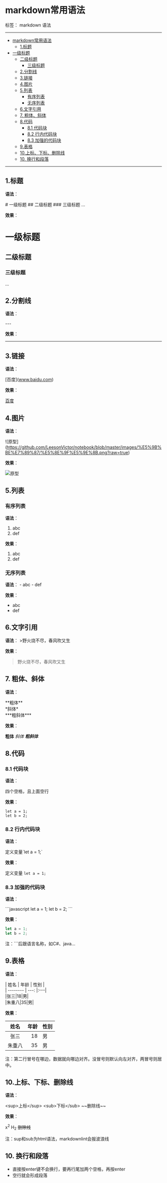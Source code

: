 # markdown常用语法

标签： markdown 语法

---

- [markdown常用语法](#markdown常用语法)
  - [1.标题](#1标题)
- [一级标题](#一级标题)
  - [二级标题](#二级标题)
    - [三级标题](#三级标题)
  - [2.分割线](#2分割线)
  - [3.链接](#3链接)
  - [4.图片](#4图片)
  - [5.列表](#5列表)
    - [有序列表](#有序列表)
    - [无序列表](#无序列表)
  - [6.文字引用](#6文字引用)
  - [7. 粗体、斜体](#7-粗体斜体)
  - [8.代码](#8代码)
    - [8.1 代码块](#81-代码块)
    - [8.2 行内代码块](#82-行内代码块)
    - [8.3 加强的代码块](#83-加强的代码块)
  - [9.表格](#9表格)
  - [10.上标、下标、删除线](#10上标下标删除线)
  - [10. 换行和段落](#10-换行和段落)

---

## 1.标题

**语法**：

\# 一级标题
\## 二级标题
\### 三级标题
...

**效果**：

# 一级标题

## 二级标题

### 三级标题

...


## 2.分割线

**语法**：

\---

**效果**：

---

## 3.链接

**语法**：

\[百度](www.baidu.com)

**效果**：

[百度](www.baidu.com)

## 4.图片

**语法**：

\!\[原型](https://github.com/LeesonVictor/notebook/blob/master/images/%E5%9B%BE%E7%89%87/%E5%8E%9F%E5%9E%8B.png?raw=true)

**效果**：

![原型](https://github.com/LeesonVictor/notebook/blob/master/images/%E5%9B%BE%E7%89%87/%E5%8E%9F%E5%9E%8B.png?raw=true)

## 5.列表

### 有序列表

**语法**：

  1. abc
  2. def

**效果**：

  1. abc
  2. def

### 无序列表

**语法**：
\- abc
\- def

**效果**：

- abc
- def

## 6.文字引用

**语法**：
\>野火烧不尽，春风吹又生

**效果**：
> 野火烧不尽，春风吹又生

## 7. 粗体、斜体

**语法**：

\*\*粗体\*\*  
\*斜体\*  
\*\*\*粗斜体\*\*\*

**效果**：  

 **粗体**
 *斜体*
 ***粗斜体***

## 8.代码

### 8.1 代码块

**语法**：

四个空格，且上面空行

**效果**：

    let a = 1;
    let b = 2;

### 8.2 行内代码块

**语法**：

定义变量\`let a = 1;\`

**效果**：

定义变量 `let a = 1;`

### 8.3 加强的代码块

**语法**：

\```javascript
let a = 1;
let b = 2;
\```

**效果**：

``` javascript
let a = 1;
let b = 2;
```

注：```后跟语言名称，如C#、java...

## 9.表格

**语法**：

\|  姓名  \|  年龄  \|  性别  \|  
\| -------- \| ---: \|:---\|  
\|张三\|18\|男\|  
\|朱重八\|35\|男\|

**效果**：

|  姓名  |  年龄  |  性别  |  
| :--------: | ---: |:---|  
|张三|18|男|  
|朱重八|35|男|

注：第二行冒号在哪边，数据就向哪边对齐。没冒号则默认向左对齐，两冒号则居中。

## 10.上标、下标、删除线

**语法**：

\<sup>上标\</sup>
\<sub>下标\</sub>
\~~删除线\~~

**效果**：

x<sup>2</sup>
H<sub>2</sub>
~~删除线~~

注：sup和sub为html语法，markdownlint会报波浪线

## 10. 换行和段落

- 直接按enter键不会换行，要再行尾加两个空格，再按enter
- 空行就会形成段落
